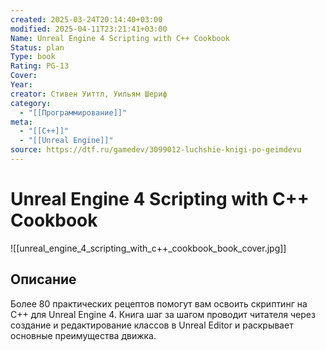 ```yaml
---
created: 2025-03-24T20:14:40+03:00
modified: 2025-04-11T23:21:41+03:00
Name: Unreal Engine 4 Scripting with C++ Cookbook
Status: plan
Type: book
Rating: PG-13
Cover: 
Year: 
creator: Стивен Уиттл, Уильям Шериф
category:
  - "[[Программирование]]"
meta:
  - "[[C++]]"
  - "[[Unreal Engine]]"
source: https://dtf.ru/gamedev/3099012-luchshie-knigi-po-geimdevu
---
```


# Unreal Engine 4 Scripting with C++ Cookbook

![[unreal_engine_4_scripting_with_c++_cookbook_book_cover.jpg]]



## Описание

Более 80 практических рецептов помогут вам освоить скриптинг на C++ для Unreal Engine 4. Книга шаг за шагом проводит читателя через создание и редактирование классов в Unreal Editor и раскрывает основные преимущества движка.
